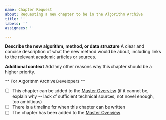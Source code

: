 ```yaml
---
name: Chapter Request
about: Requesting a new chapter to be in the Algorithm Archive
title: ''
labels: ''
assignees: ''

---
```


<!--
Thanks for requesting a chapter for the Algorithm Archive!

Please fill in the information below

If you would like to contact us, we are also available on discord at https://discord.gg/2PEjsR
-->

**Describe the new algorithm, method, or data structure**
A clear and concise description of what the new method would be about, including links to the relevant academic articles or sources.

**Additional context**
Add any other reasons why this chapter should be a higher priority.

<!--- Please leave this section --->
** For Algorithm Archive Developers **
- [ ] This chapter can be added to the [Master Overview](https://github.com/algorithm-archivists/algorithm-archive/projects/11) (if it cannot be, explain why -- lack of sufficient technical sources, not novel enough, too ambitious)
- [ ] There is a timeline for when this chapter can be written
- [ ] The chapter has been added to the [Master Overview](https://github.com/algorithm-archivists/algorithm-archive/projects/11)
